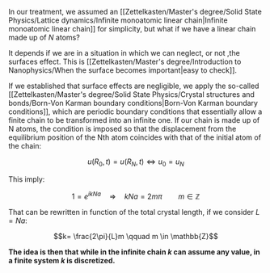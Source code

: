 In our treatment, we assumed an [[Zettelkasten/Master's degree/Solid State Physics/Lattice dynamics/Infinite monoatomic linear chain|Infinite monoatomic linear chain]] for simplicity, but what if we have a linear chain made up of $N$ atoms?

It depends if we are in a situation in which we can neglect, or not ,the surfaces effect. 
This is [[Zettelkasten/Master's degree/Introduction to Nanophysics/When the surface becomes important|easy to check]].

If we established that surface effects are negligible, we apply the so-called [[Zettelkasten/Master's degree/Solid State Physics/Crystal structures and bonds/Born-Von Karman boundary conditions|Born-Von Karman boundary conditions]], which are periodic boundary conditions that essentially allow a finite chain to be transformed into an infinite one. If our chain is made up of N atoms, the condition is imposed so that the displacement from the equilibrium position of the Nth atom coincides with that of the initial atom of the chain:

$$u(R_0,t) = u(R_N,t) \iff u_0 = u_N $$

This imply:

$$1 = e^{ikNa} \quad \Rightarrow \quad kNa = 2m\pi \qquad m \in \mathbb{Z}$$

That can be rewritten in function of the total crystal length, if we consider $L=Na$:

$$k= \frac{2\pi}{L}m \qquad m \in \mathbb{Z}$$

**The idea is then that while in the infinite chain $k$ can assume any value, in a finite system $k$ is discretized.**